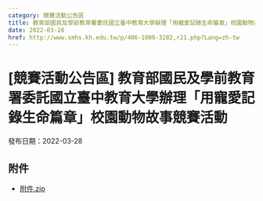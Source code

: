 ```yaml
---
category: 競賽活動公告區
title: 教育部國民及學前教育署委託國立臺中教育大學辦理「用寵愛記錄生命篇章」校園動物故事競賽活動
date: 2022-03-28
href: http://www.smhs.kh.edu.tw/p/406-1000-3282,r21.php?Lang=zh-tw
---
```


# [競賽活動公告區] 教育部國民及學前教育署委託國立臺中教育大學辦理「用寵愛記錄生命篇章」校園動物故事競賽活動

發布日期：2022-03-28



## 附件

- [附件.zip](https://www.smhs.kh.edu.tw/app/index.php?Action=downloadfile&file=WVhSMFlXTm9Memd4TDNCMFlWOHpNRE01WHpFM056UTVOREpmTkRnNU1USXVlbWx3&fname=DGGGROTSYWQO41XX50LKSWHGRK30OOLKDGUWTSKK4125MLVWKPROVTPOUSSSPKPO)
